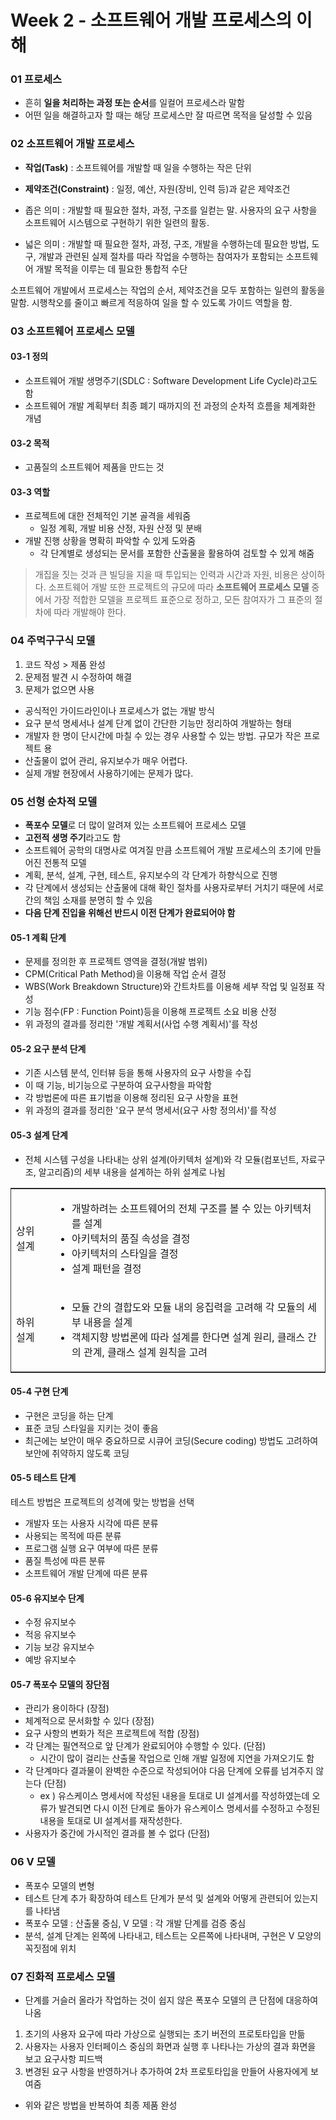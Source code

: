 # Week 2 - 소프트웨어 개발 프로세스의 이해

### 01 프로세스

- 흔히 **일을 처리하는 과정 또는 순서**를 일컬어 프로세스라 말함
- 어떤 일을 해결하고자 할 때는 해당 프로세스만 잘 따르면 목적을 달성할 수 있음

### 02 소프트웨어 개발 프로세스

- **작업(Task)** : 소프트웨어를 개발할 때 일을 수행하는 작은 단위
- **제약조건(Constraint)** : 일정, 예산, 자원(장비, 인력 등)과 같은 제약조건  

- 좁은 의미 : 개발할 때 필요한 절차, 과정, 구조를 일컫는 말. 사용자의 요구 사항을 소프트웨어 시스템으로 구현하기 위한 일련의 활동.
- 넓은 의미 : 개발할 때 필요한 절차, 과정, 구조, 개발을 수행하는데 필요한 방법, 도구, 개발과 관련된 실제 절차를 따라 작업을 수행하는 참여자가 포함되는 소프트웨어 개발 목적을 이루는 데 필요한 통합적 수단

소프트웨어 개발에서 프로세스는 작업의 순서, 제약조건을 모두 포함하는 일련의 활동을 말함. 시행착오를 줄이고 빠르게 적응하여 일을 할 수 있도록 가이드 역할을 함.

### 03 소프트웨어 프로세스 모델

#### 03-1 정의
- 소프트웨어 개발 생명주기(SDLC : Software Development Life Cycle)라고도 함
- 소프트웨어 개발 계획부터 최종 폐기 때까지의 전 과정의 순차적 흐름을 체계화한 개념

#### 03-2 목적
- 고품질의 소프트웨어 제품을 만드는 것

#### 03-3 역할
- 프로젝트에 대한 전체적인 기본 골격을 세워줌
    - 일정 계획, 개발 비용 산정, 자원 산정 및 분배
- 개발 진행 상황을 명확히 파악할 수 있게 도와줌
    - 각 단계별로 생성되는 문서를 포함한 산출물을 활용하여 검토할 수 있게 해줌

> 개집을 짓는 것과 큰 빌딩을 지을 때 투입되는 인력과 시간과 자원, 비용은 상이하다. 소프트웨어 개발 또한 프로젝트의 규모에 따라 **소프트웨어 프로세스 모델** 중에서 가장 적합한 모델을 프로젝트 표준으로 정하고, 모든 참여자가 그 표준의 절차에 따라 개발해야 한다.

### 04 주먹구구식 모델

1. 코드 작성 > 제품 완성
2. 문제점 발견 시 수정하여 해결
3. 문제가 없으면 사용

- 공식적인 가이드라인이나 프로세스가 없는 개발 방식
- 요구 분석 명세서나 설계 단계 없이 간단한 기능만 정리하여 개발하는 형태
- 개발자 한 명이 단시간에 마칠 수 있는 경우 사용할 수 있는 방법. 규모가 작은 프로젝트 용
- 산출물이 없어 관리, 유지보수가 매우 어렵다.
- 실제 개발 현장에서 사용하기에는 문제가 많다.

### 05 선형 순차적 모델
- **폭포수 모델**로 더 많이 알려져 있는 소프트웨어 프로세스 모델
- **고전적 생명 주기**라고도 함
- 소프트웨어 공학의 대명사로 여겨질 만큼 소프트웨어 개발 프로세스의 초기에 만들어진 전통적 모델
- 계획, 분석, 설계, 구현, 테스트, 유지보수의 각 단계가 하향식으로 진행
- 각 단계에서 생성되는 산출물에 대해 확인 절차를 사용자로부터 거치기 때문에 서로간의 책임 소재를 분명히 할 수 있음
- **다음 단계 진입을 위해선 반드시 이전 단계가 완료되어야 함**

#### 05-1 계획 단계
- 문제를 정의한 후 프로젝트 영역을 결정(개발 범위)
- CPM(Critical Path Method)을 이용해 작업 순서 결정
- WBS(Work Breakdown Structure)와 간트차트를 이용해 세부 작업 및 일정표 작성
- 기능 점수(FP : Function Point)등을 이용해 프로젝트 소요 비용 산정
- 위 과정의 결과를 정리한 '개발 계획서(사업 수행 계획서)'를 작성

#### 05-2 요구 분석 단계
- 기존 시스템 분석, 인터뷰 등을 통해 사용자의 요구 사항을 수집
- 이 때 기능, 비기능으로 구분하여 요구사항을 파악함
- 각 방법론에 따른 표기법을 이용해 정리된 요구 사항을 표현
- 위 과정의 결과를 정리한 '요구 분석 명세서(요구 사항 정의서)'를 작성

#### 05-3 설계 단계
- 전체 시스템 구성을 나타내는 상위 설계(아키텍처 설계)와 각 모듈(컴포넌트, 자료구조, 알고리즘)의 세부 내용을 설계하는 하위 설계로 나뉨
<table style="border:1px solid #373737">
    <tr>
        <td >상위 설계</td>
        <td>
            <ul>
                <li>개발하려는 소프트웨어의 전체 구조를 볼 수 있는 아키텍처를 설계</li>
                <li>아키텍처의 품질 속성을 결정</li>
                <li>아키텍처의 스타일을 결정</li>
                <li>설계 패턴을 결정</li>
            </ul>
        </td>
    </tr>
    <tr>
        <td >하위 설계</td>
        <td>
            <ul>
                <li>모듈 간의 결합도와 모듈 내의 응집력을 고려해 각 모듈의 세부 내용을 설계</li>
                <li>객체지향 방법론에 따라 설계를 한다면 설계 원리, 클래스 간의 관계, 클래스 설계 원칙을 고려</li>
            </ul>
        </td>
    </tr>
</table>

#### 05-4 구현 단계
- 구현은 코딩을 하는 단계
- 표준 코딩 스타일을 지키는 것이 좋음
- 최근에는 보안이 매우 중요하므로 시큐어 코딩(Secure coding) 방법도 고려하여 보안에 취약하지 않도록 코딩

#### 05-5 테스트 단계  
테스트 방법은 프로젝트의 성격에 맞는 방법을 선택

- 개발자 또는 사용자 시각에 따른 분류
- 사용되는 목적에 따른 분류
- 프로그램 실행 요구 여부에 따른 분류
- 품질 특성에 따른 분류
- 소프트웨어 개발 단계에 따른 분류

#### 05-6 유지보수 단계
- 수정 유지보수
- 적응 유지보수
- 기능 보강 유지보수
- 예방 유지보수

#### 05-7 폭포수 모델의 장단점
- 관리가 용이하다 (장점)
- 체계적으로 문서화할 수 있다 (장점)
- 요구 사항의 변화가 적은 프로젝트에 적합 (장점)
- 각 단계는 필연적으로 앞 단계가 완료되어야 수행할 수 있다. (단점)
    - 시간이 많이 걸리는 산출물 작업으로 인해 개발 일정에 지연을 가져오기도 함
- 각 단계마다 결과물이 완벽한 수준으로 작성되어야 다음 단계에 오류를 넘겨주지 않는다 (단점)
    - ex ) 유스케이스 명세서에 작성된 내용을 토대로 UI 설계서를 작성하였는데 오류가 발견되면 다시 이전 단계로 돌아가 유스케이스 명세서를 수정하고 수정된 내용을 토대로 UI 설계서를 재작성한다.
- 사용자가 중간에 가시적인 결과를 볼 수 없다 (단점)

### 06 V 모델
- 폭포수 모델의 변형 
- 테스트 단계 추가 확장하여 테스트 단계가 분석 및 설계와 어떻게 관련되어 있는지를 나타냄
- 폭포수 모델 : 산출물 중심, V 모델 : 각 개발 단계를 검증 중심
- 분석, 설계 단계는 왼쪽에 나타내고, 테스트는 오른쪽에 나타내며, 구현은 V 모양의 꼭짓점에 위치

### 07 진화적 프로세스 모델
- 단계를 거슬러 올라가 작업하는 것이 쉽지 않은 폭포수 모델의 큰 단점에 대응하여 나옴
1. 초기의 사용자 요구에 따라 가상으로 실행되는 초기 버전의 프로토타입을 만듦
2. 사용자는 사용자 인터페이스 중심의 화면과 실행 후 나타나는 가상의 결과 화면을 보고 요구사항 피드백
3. 변경된 요구 사항을 반영하거나 추가하여 2차 프로토타입을 만들어 사용자에게 보여줌
- 위와 같은 방법을 반복하여 최종 제품 완성
